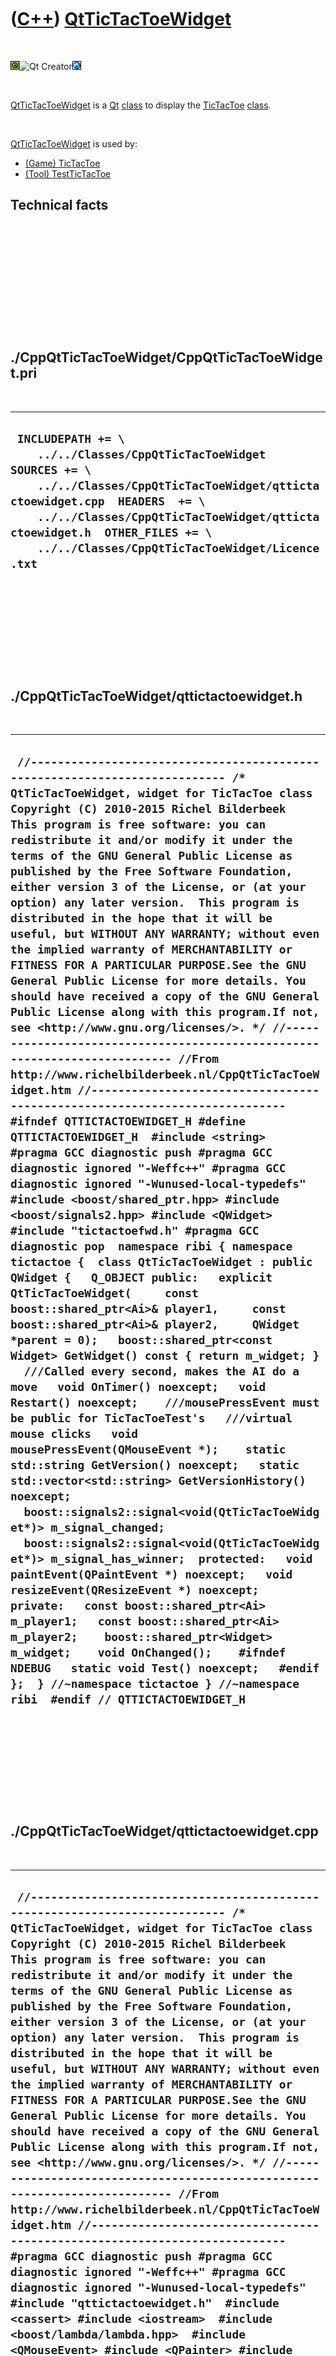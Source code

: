 



 

 

 

 

 

([C++](Cpp.md)) [QtTicTacToeWidget](CppQtTicTacToeWidget.md)
==============================================================

 

![Qt](PicQt.png)![Qt
Creator](PicQtCreator.png)![Lubuntu](PicLubuntu.png)

 

[QtTicTacToeWidget](CppQtTicTacToeWidget.md) is a [Qt](CppQt.md)
[class](CppClass.md) to display the [TicTacToe](CppTicTacToe.md)
[class](CppClass.md).

 

[QtTicTacToeWidget](CppQtTicTacToeWidget.md) is used by:

-   [(Game) TicTacToe](GameTicTacToe.md)
-   [(Tool) TestTicTacToe](ToolTestTicTacToe.md)

Technical facts
---------------

 

 

 

 

 

 

./CppQtTicTacToeWidget/CppQtTicTacToeWidget.pri
-----------------------------------------------

 

  --------------------------------------------------------------------------------------------------------------------------------------------------------------------------------------------------------------------------------------------------------------------------------------
  ` INCLUDEPATH += \     ../../Classes/CppQtTicTacToeWidget  SOURCES += \     ../../Classes/CppQtTicTacToeWidget/qttictactoewidget.cpp  HEADERS  += \     ../../Classes/CppQtTicTacToeWidget/qttictactoewidget.h  OTHER_FILES += \     ../../Classes/CppQtTicTacToeWidget/Licence.txt`
  --------------------------------------------------------------------------------------------------------------------------------------------------------------------------------------------------------------------------------------------------------------------------------------

 

 

 

 

 

./CppQtTicTacToeWidget/qttictactoewidget.h
------------------------------------------

 

  ------------------------------------------------------------------------------------------------------------------------------------------------------------------------------------------------------------------------------------------------------------------------------------------------------------------------------------------------------------------------------------------------------------------------------------------------------------------------------------------------------------------------------------------------------------------------------------------------------------------------------------------------------------------------------------------------------------------------------------------------------------------------------------------------------------------------------------------------------------------------------------------------------------------------------------------------------------------------------------------------------------------------------------------------------------------------------------------------------------------------------------------------------------------------------------------------------------------------------------------------------------------------------------------------------------------------------------------------------------------------------------------------------------------------------------------------------------------------------------------------------------------------------------------------------------------------------------------------------------------------------------------------------------------------------------------------------------------------------------------------------------------------------------------------------------------------------------------------------------------------------------------------------------------------------------------------------------------------------------------------------------------------------------------------------------------------------------------------------------------------------------------------------------------------------------------------------------------------------------------------------------------------------------------------------------------------------------------------------------------------------------------------------------------------------------------------------------------------------------------------------------------------------------------------------------------------------------------------------------------------------
  ` //--------------------------------------------------------------------------- /* QtTicTacToeWidget, widget for TicTacToe class Copyright (C) 2010-2015 Richel Bilderbeek  This program is free software: you can redistribute it and/or modify it under the terms of the GNU General Public License as published by the Free Software Foundation, either version 3 of the License, or (at your option) any later version.  This program is distributed in the hope that it will be useful, but WITHOUT ANY WARRANTY; without even the implied warranty of MERCHANTABILITY or FITNESS FOR A PARTICULAR PURPOSE.See the GNU General Public License for more details. You should have received a copy of the GNU General Public License along with this program.If not, see <http://www.gnu.org/licenses/>. */ //--------------------------------------------------------------------------- //From http://www.richelbilderbeek.nl/CppQtTicTacToeWidget.htm //--------------------------------------------------------------------------- #ifndef QTTICTACTOEWIDGET_H #define QTTICTACTOEWIDGET_H  #include <string>  #pragma GCC diagnostic push #pragma GCC diagnostic ignored "-Weffc++" #pragma GCC diagnostic ignored "-Wunused-local-typedefs" #include <boost/shared_ptr.hpp> #include <boost/signals2.hpp> #include <QWidget>  #include "tictactoefwd.h" #pragma GCC diagnostic pop  namespace ribi { namespace tictactoe {  class QtTicTacToeWidget : public QWidget {   Q_OBJECT public:   explicit QtTicTacToeWidget(     const boost::shared_ptr<Ai>& player1,     const boost::shared_ptr<Ai>& player2,     QWidget *parent = 0);   boost::shared_ptr<const Widget> GetWidget() const { return m_widget; }    ///Called every second, makes the AI do a move   void OnTimer() noexcept;   void Restart() noexcept;    ///mousePressEvent must be public for TicTacToeTest's   ///virtual mouse clicks   void mousePressEvent(QMouseEvent *);    static std::string GetVersion() noexcept;   static std::vector<std::string> GetVersionHistory() noexcept;    boost::signals2::signal<void(QtTicTacToeWidget*)> m_signal_changed;   boost::signals2::signal<void(QtTicTacToeWidget*)> m_signal_has_winner;  protected:   void paintEvent(QPaintEvent *) noexcept;   void resizeEvent(QResizeEvent *) noexcept;  private:   const boost::shared_ptr<Ai> m_player1;   const boost::shared_ptr<Ai> m_player2;    boost::shared_ptr<Widget> m_widget;    void OnChanged();    #ifndef NDEBUG   static void Test() noexcept;   #endif };  } //~namespace tictactoe } //~namespace ribi  #endif // QTTICTACTOEWIDGET_H`
  ------------------------------------------------------------------------------------------------------------------------------------------------------------------------------------------------------------------------------------------------------------------------------------------------------------------------------------------------------------------------------------------------------------------------------------------------------------------------------------------------------------------------------------------------------------------------------------------------------------------------------------------------------------------------------------------------------------------------------------------------------------------------------------------------------------------------------------------------------------------------------------------------------------------------------------------------------------------------------------------------------------------------------------------------------------------------------------------------------------------------------------------------------------------------------------------------------------------------------------------------------------------------------------------------------------------------------------------------------------------------------------------------------------------------------------------------------------------------------------------------------------------------------------------------------------------------------------------------------------------------------------------------------------------------------------------------------------------------------------------------------------------------------------------------------------------------------------------------------------------------------------------------------------------------------------------------------------------------------------------------------------------------------------------------------------------------------------------------------------------------------------------------------------------------------------------------------------------------------------------------------------------------------------------------------------------------------------------------------------------------------------------------------------------------------------------------------------------------------------------------------------------------------------------------------------------------------------------------------------------------------

 

 

 

 

 

./CppQtTicTacToeWidget/qttictactoewidget.cpp
--------------------------------------------

 

  ------------------------------------------------------------------------------------------------------------------------------------------------------------------------------------------------------------------------------------------------------------------------------------------------------------------------------------------------------------------------------------------------------------------------------------------------------------------------------------------------------------------------------------------------------------------------------------------------------------------------------------------------------------------------------------------------------------------------------------------------------------------------------------------------------------------------------------------------------------------------------------------------------------------------------------------------------------------------------------------------------------------------------------------------------------------------------------------------------------------------------------------------------------------------------------------------------------------------------------------------------------------------------------------------------------------------------------------------------------------------------------------------------------------------------------------------------------------------------------------------------------------------------------------------------------------------------------------------------------------------------------------------------------------------------------------------------------------------------------------------------------------------------------------------------------------------------------------------------------------------------------------------------------------------------------------------------------------------------------------------------------------------------------------------------------------------------------------------------------------------------------------------------------------------------------------------------------------------------------------------------------------------------------------------------------------------------------------------------------------------------------------------------------------------------------------------------------------------------------------------------------------------------------------------------------------------------------------------------------------------------------------------------------------------------------------------------------------------------------------------------------------------------------------------------------------------------------------------------------------------------------------------------------------------------------------------------------------------------------------------------------------------------------------------------------------------------------------------------------------------------------------------------------------------------------------------------------------------------------------------------------------------------------------------------------------------------------------------------------------------------------------------------------------------------------------------------------------------------------------------------------------------------------------------------------------------------------------------------------------------------------------------------------------------------------------------------------------------------------------------------------------------------------------------------------------------------------------------------------------------------------------------------------------------------------------------------------------------------------------------------------------------------------------------------------------------------------------------------------------------------------------------------------------------------------------------------------------------------------------------------------------------------------------------------------------------------------------------------------------------------------------------------------------------------------------------------------------------------------------------------------------------------------------------------------------------------------------------------------------------------------------------------------------------------------------------------------------------------------------------------------------------------------------------------------------------------------------------------------------------------------------------------------------------------------------------------------------------------------------------------------------------------------------------------------------------------------------------------------------------------------------------------------------------------------------------------------------------------------------------------------------------------------------------------------------------------------------------------------------------------------------------------------------------------------------------------------------------------------------------------------------------------------------------------------------------------------------------------------------------------------------------------------------------------------------------------------------------------------------------------------------------------------------------------------------------------------------------------------------------------------------------------------------------------------------------------------------------------------------------------------------------------------------------------------------------------------------------------------------------------------------------------------------------------------------------------------------------------------------------------------------------
  ` //--------------------------------------------------------------------------- /* QtTicTacToeWidget, widget for TicTacToe class Copyright (C) 2010-2015 Richel Bilderbeek  This program is free software: you can redistribute it and/or modify it under the terms of the GNU General Public License as published by the Free Software Foundation, either version 3 of the License, or (at your option) any later version.  This program is distributed in the hope that it will be useful, but WITHOUT ANY WARRANTY; without even the implied warranty of MERCHANTABILITY or FITNESS FOR A PARTICULAR PURPOSE.See the GNU General Public License for more details. You should have received a copy of the GNU General Public License along with this program.If not, see <http://www.gnu.org/licenses/>. */ //--------------------------------------------------------------------------- //From http://www.richelbilderbeek.nl/CppQtTicTacToeWidget.htm //--------------------------------------------------------------------------- #pragma GCC diagnostic push #pragma GCC diagnostic ignored "-Weffc++" #pragma GCC diagnostic ignored "-Wunused-local-typedefs" #include "qttictactoewidget.h"  #include <cassert> #include <iostream>  #include <boost/lambda/lambda.hpp>  #include <QMouseEvent> #include <QPainter> #include <QTimer>  #include "tictactoeai.h" #include "tictactoeais.h" #include "testtimer.h" #include "tictactoeboard.h" #include "tictactoegame.h" #include "tictactoewidget.h" #include "trace.h"  #pragma GCC diagnostic pop  ribi::tictactoe::QtTicTacToeWidget::QtTicTacToeWidget(   const boost::shared_ptr<Ai>& player1,   const boost::shared_ptr<Ai>& player2,   QWidget *parent)   : QWidget(parent),     m_signal_changed{},     m_signal_has_winner{},     m_player1{player1},     m_player2{player2},     m_widget(new Widget) {   #ifndef NDEBUG   Test();   #endif    assert(m_widget);   this->setMinimumHeight(64);   this->setMinimumWidth(64);    {     QTimer * const timer = new QTimer(this);     QObject::connect(timer,&QTimer::timeout,this,&ribi::tictactoe::QtTicTacToeWidget::OnTimer);     timer->setInterval(1000);     timer->start();   }    m_widget->m_signal_changed.connect(     boost::bind(&QtTicTacToeWidget::OnChanged,this)   );   }  std::string ribi::tictactoe::QtTicTacToeWidget::GetVersion() noexcept {   return "1.3"; }  std::vector<std::string> ribi::tictactoe::QtTicTacToeWidget::GetVersionHistory() noexcept {   return {     "20xx-xx-xx: version 1.0: initial version",     "2014-02-03: version 1.1: improved interface",     "2014-03-17: version 1.2: use Widget as a member variable"     "2014-03-21: version 1.3: added computer AI"   };  }  void ribi::tictactoe::QtTicTacToeWidget::mousePressEvent(QMouseEvent * e) {   if (m_widget->GetGame()->GetWinner() != Winner::no_winner) return;   const int x = 3 * e->x() / this->width();   if (x < 0 || x > 2) return;   const int y = 3 * e->y() / this->height();   if (y < 0 || y > 2) return;   if (m_widget->CanSelect(x,y))   {     m_widget->Select(x,y);     m_widget->DoMove();   }   if (m_widget->GetGame()->GetWinner() != Winner::no_winner)   {     m_signal_has_winner(this);   }   repaint(); }  void ribi::tictactoe::QtTicTacToeWidget::OnChanged() {   repaint();   m_signal_changed(this); }  void ribi::tictactoe::QtTicTacToeWidget::OnTimer() noexcept {   if (m_widget->GetWinner() != Winner::no_winner) return;   const boost::shared_ptr<const Ai> ai(m_widget->GetCurrentPlayer() == Player::player1 ? m_player1: m_player2);   if (!ai) return;   const auto move(ai->SuggestMove(*m_widget->GetGame()));   m_widget->Select(move.first,move.second);   m_widget->DoMove(); }  void ribi::tictactoe::QtTicTacToeWidget::paintEvent(QPaintEvent *) noexcept {   const int width  = this->width();   const int height = this->height();   //std::clog << "TicTacToeWidget::paintEvent\n";   QPainter painter(this);   //Set black pen   QPen pen = painter.pen();   pen.setCapStyle(Qt::RoundCap);   pen.setColor(QColor::fromRgb(255,255,255));   painter.setPen(pen);   painter.setBrush(QBrush(QColor::fromRgb(255,255,255)));   painter.drawRect(this->rect());   //Set thick white pen   pen.setColor(QColor::fromRgb(0,0,0));   const int line_width = std::min(width,height) / 15;   pen.setWidth(line_width);   painter.setPen(pen);   //Vertical lines   painter.drawLine(     ((1*width)/3)+4,     0+(line_width/2),     ((1*width)/3)-4,height-(line_width/2));   painter.drawLine(     ((2*width)/3)-4,     0+(line_width/2),     ((2*width)/3)+8,height-(line_width/2));   //Horizontal lines   painter.drawLine(         0+(line_width/2),((1*height)/3)+4,     width-(line_width/2),((1*height)/3)-4);   painter.drawLine(         0+(line_width/2),((2*height)/3)-4,     width-(line_width/2),((2*height)/3)+8);    for (int row=0; row!=3; ++row)   {     const int x1 = ((row + 0) * (width / 3)) + (line_width/1) + 4;     const int x2 = ((row + 1) * (width / 3)) - (line_width/1) - 4;     for (int col=0; col!=3; ++col)     {       const int y1 = ((col + 0) * (height / 3)) + (line_width/1) + 4;       const int y2 = ((col + 1) * (height / 3)) - (line_width/1) - 4;       const auto state(m_widget->GetGame()->GetBoard()->GetSquare(row,col));       if (state == Square::player1)       {         //player1 = cross         painter.drawLine(x1,y1,x2,y2);         painter.drawLine(x1,y2,x2,y1);       }       else if (state == Square::player2)       {         //player1 = circle         painter.drawEllipse(x1,y1,x2-x1,y2-y1);       }     }   } }   void ribi::tictactoe::QtTicTacToeWidget::resizeEvent(QResizeEvent *) noexcept {   repaint(); }  void ribi::tictactoe::QtTicTacToeWidget::Restart() noexcept {   m_widget->Restart(); }  #ifndef NDEBUG void ribi::tictactoe::QtTicTacToeWidget::Test() noexcept {   {     static bool is_tested{false};     if (is_tested) return;     is_tested = true;   }   const TestTimer test_timer(__func__,__FILE__,1.0);   for (auto ai: Ais().GetAll())   {     QtTicTacToeWidget w(ai,nullptr);     assert(w.GetWidget());   }   {     Widget w;     assert(!w.GetVersion().empty());   } } #endif`
  ------------------------------------------------------------------------------------------------------------------------------------------------------------------------------------------------------------------------------------------------------------------------------------------------------------------------------------------------------------------------------------------------------------------------------------------------------------------------------------------------------------------------------------------------------------------------------------------------------------------------------------------------------------------------------------------------------------------------------------------------------------------------------------------------------------------------------------------------------------------------------------------------------------------------------------------------------------------------------------------------------------------------------------------------------------------------------------------------------------------------------------------------------------------------------------------------------------------------------------------------------------------------------------------------------------------------------------------------------------------------------------------------------------------------------------------------------------------------------------------------------------------------------------------------------------------------------------------------------------------------------------------------------------------------------------------------------------------------------------------------------------------------------------------------------------------------------------------------------------------------------------------------------------------------------------------------------------------------------------------------------------------------------------------------------------------------------------------------------------------------------------------------------------------------------------------------------------------------------------------------------------------------------------------------------------------------------------------------------------------------------------------------------------------------------------------------------------------------------------------------------------------------------------------------------------------------------------------------------------------------------------------------------------------------------------------------------------------------------------------------------------------------------------------------------------------------------------------------------------------------------------------------------------------------------------------------------------------------------------------------------------------------------------------------------------------------------------------------------------------------------------------------------------------------------------------------------------------------------------------------------------------------------------------------------------------------------------------------------------------------------------------------------------------------------------------------------------------------------------------------------------------------------------------------------------------------------------------------------------------------------------------------------------------------------------------------------------------------------------------------------------------------------------------------------------------------------------------------------------------------------------------------------------------------------------------------------------------------------------------------------------------------------------------------------------------------------------------------------------------------------------------------------------------------------------------------------------------------------------------------------------------------------------------------------------------------------------------------------------------------------------------------------------------------------------------------------------------------------------------------------------------------------------------------------------------------------------------------------------------------------------------------------------------------------------------------------------------------------------------------------------------------------------------------------------------------------------------------------------------------------------------------------------------------------------------------------------------------------------------------------------------------------------------------------------------------------------------------------------------------------------------------------------------------------------------------------------------------------------------------------------------------------------------------------------------------------------------------------------------------------------------------------------------------------------------------------------------------------------------------------------------------------------------------------------------------------------------------------------------------------------------------------------------------------------------------------------------------------------------------------------------------------------------------------------------------------------------------------------------------------------------------------------------------------------------------------------------------------------------------------------------------------------------------------------------------------------------------------------------------------------------------------------------------------------------------------------------------------------------------------------------------

 

 

 

 

 





 




This page has been created by the [tool](Tools.md)
[CodeToHtml](ToolCodeToHtml.md)
